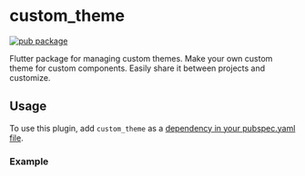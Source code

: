 # custom_theme

[![pub package](https://img.shields.io/pub/v/flutter_custom_theme)](https://pub.dartlang.org/packages/flutter_custom_theme)

Flutter package for managing custom themes.
Make your own custom theme for custom components. Easily share it between projects and customize.

## Usage

To use this plugin, add `custom_theme` as a [dependency in your pubspec.yaml file](https://flutter.dev/platform-plugins/).


### Example

``` dart

```